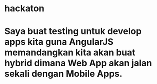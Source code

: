 # hackaton
Saya buat testing untuk develop apps kita guna AngularJS memandangkan kita akan buat hybrid dimana Web App akan jalan sekali dengan Mobile Apps.
=======

